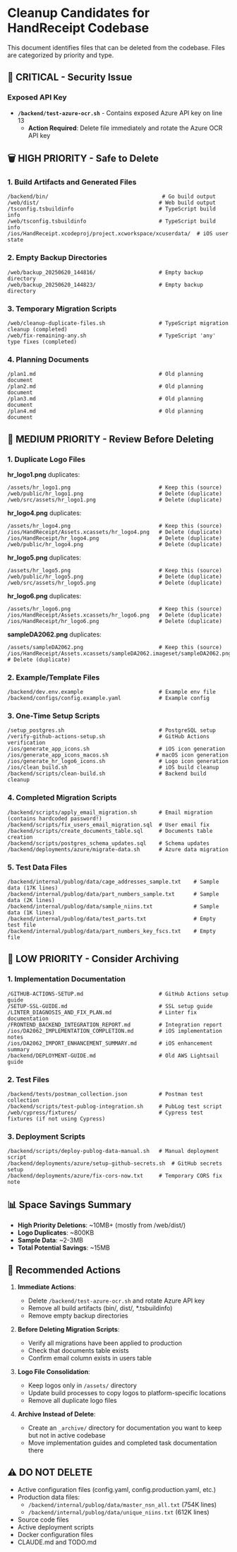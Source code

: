 # Cleanup Candidates for HandReceipt Codebase

This document identifies files that can be deleted from the codebase. Files are categorized by priority and type.

## 🚨 CRITICAL - Security Issue

### Exposed API Key
- **`/backend/test-azure-ocr.sh`** - Contains exposed Azure API key on line 13
  - **Action Required**: Delete file immediately and rotate the Azure OCR API key

## 🗑️ HIGH PRIORITY - Safe to Delete

### 1. Build Artifacts and Generated Files
```
/backend/bin/                                    # Go build output
/web/dist/                                      # Web build output
/tsconfig.tsbuildinfo                           # TypeScript build info
/web/tsconfig.tsbuildinfo                       # TypeScript build info
/ios/HandReceipt.xcodeproj/project.xcworkspace/xcuserdata/  # iOS user state
```

### 2. Empty Backup Directories
```
/web/backup_20250620_144816/                    # Empty backup directory
/web/backup_20250620_144823/                    # Empty backup directory
```

### 3. Temporary Migration Scripts
```
/web/cleanup-duplicate-files.sh                 # TypeScript migration cleanup (completed)
/web/fix-remaining-any.sh                       # TypeScript 'any' type fixes (completed)
```

### 4. Planning Documents
```
/plan1.md                                       # Old planning document
/plan2.md                                       # Old planning document
/plan3.md                                       # Old planning document
/plan4.md                                       # Old planning document
```

## 📁 MEDIUM PRIORITY - Review Before Deleting

### 1. Duplicate Logo Files

**hr_logo1.png** duplicates:
```
/assets/hr_logo1.png                            # Keep this (source)
/web/public/hr_logo1.png                        # Delete (duplicate)
/web/src/assets/hr_logo1.png                    # Delete (duplicate)
```

**hr_logo4.png** duplicates:
```
/assets/hr_logo4.png                            # Keep this (source)
/ios/HandReceipt/Assets.xcassets/hr_logo4.png   # Delete (duplicate)
/ios/HandReceipt/hr_logo4.png                   # Delete (duplicate)
/web/public/hr_logo4.png                        # Delete (duplicate)
```

**hr_logo5.png** duplicates:
```
/assets/hr_logo5.png                            # Keep this (source)
/web/public/hr_logo5.png                        # Delete (duplicate)
/web/src/assets/hr_logo5.png                    # Delete (duplicate)
```

**hr_logo6.png** duplicates:
```
/assets/hr_logo6.png                            # Keep this (source)
/ios/HandReceipt/Assets.xcassets/hr_logo6.png   # Delete (duplicate)
/ios/HandReceipt/hr_logo6.png                   # Delete (duplicate)
```

**sampleDA2062.png** duplicates:
```
/assets/sampleDA2062.png                        # Keep this (source)
/ios/HandReceipt/Assets.xcassets/sampleDA2062.imageset/sampleDA2062.png  # Delete (duplicate)
```

### 2. Example/Template Files
```
/backend/dev.env.example                        # Example env file
/backend/configs/config.example.yaml            # Example config
```

### 3. One-Time Setup Scripts
```
/setup_postgres.sh                              # PostgreSQL setup
/verify-github-actions-setup.sh                 # GitHub Actions verification
/ios/generate_app_icons.sh                      # iOS icon generation
/ios/generate_app_icons_macos.sh               # macOS icon generation
/ios/generate_hr_logo6_icons.sh                 # Logo icon generation
/ios/clean_build.sh                             # iOS build cleanup
/backend/scripts/clean-build.sh                 # Backend build cleanup
```

### 4. Completed Migration Scripts
```
/backend/scripts/apply_email_migration.sh       # Email migration (contains hardcoded password!)
/backend/scripts/fix_users_email_migration.sql  # User email fix
/backend/scripts/create_documents_table.sql     # Documents table creation
/backend/scripts/postgres_schema_updates.sql    # Schema updates
/backend/deployments/azure/migrate-data.sh      # Azure data migration
```

### 5. Test Data Files
```
/backend/internal/publog/data/cage_addresses_sample.txt    # Sample data (17K lines)
/backend/internal/publog/data/part_numbers_sample.txt      # Sample data (2K lines)
/backend/internal/publog/data/sample_niins.txt             # Sample data (1K lines)
/backend/internal/publog/data/test_parts.txt               # Empty test file
/backend/internal/publog/data/part_numbers_key_fscs.txt    # Empty file
```

## 🤔 LOW PRIORITY - Consider Archiving

### 1. Implementation Documentation
```
/GITHUB-ACTIONS-SETUP.md                        # GitHub Actions setup guide
/SETUP-SSL-GUIDE.md                             # SSL setup guide
/LINTER_DIAGNOSIS_AND_FIX_PLAN.md               # Linter fix documentation
/FRONTEND_BACKEND_INTEGRATION_REPORT.md         # Integration report
/ios/DA2062_IMPLEMENTATION_COMPLETION.md        # iOS implementation notes
/ios/DA2062_IMPORT_ENHANCEMENT_SUMMARY.md       # iOS enhancement summary
/backend/DEPLOYMENT-GUIDE.md                    # Old AWS Lightsail guide
```

### 2. Test Files
```
/backend/tests/postman_collection.json          # Postman test collection
/backend/scripts/test-publog-integration.sh     # PubLog test script
/web/cypress/fixtures/                          # Cypress test fixtures (if not using Cypress)
```

### 3. Deployment Scripts
```
/backend/scripts/deploy-publog-data-manual.sh   # Manual deployment script
/backend/deployments/azure/setup-github-secrets.sh  # GitHub secrets setup
/backend/deployments/azure/fix-cors-now.txt     # Temporary CORS fix note
```

## 📊 Space Savings Summary

- **High Priority Deletions**: ~10MB+ (mostly from /web/dist/)
- **Logo Duplicates**: ~800KB
- **Sample Data**: ~2-3MB
- **Total Potential Savings**: ~15MB

## 🔧 Recommended Actions

1. **Immediate Actions**:
   - Delete `/backend/test-azure-ocr.sh` and rotate Azure API key
   - Remove all build artifacts (bin/, dist/, *.tsbuildinfo)
   - Remove empty backup directories

2. **Before Deleting Migration Scripts**:
   - Verify all migrations have been applied to production
   - Check that documents table exists
   - Confirm email column exists in users table

3. **Logo File Consolidation**:
   - Keep logos only in `/assets/` directory
   - Update build processes to copy logos to platform-specific locations
   - Remove all duplicate logo files

4. **Archive Instead of Delete**:
   - Create an `_archive/` directory for documentation you want to keep but not in active codebase
   - Move implementation guides and completed task documentation there

## ⚠️ DO NOT DELETE

- Active configuration files (config.yaml, config.production.yaml, etc.)
- Production data files:
  - `/backend/internal/publog/data/master_nsn_all.txt` (754K lines)
  - `/backend/internal/publog/data/unique_niins.txt` (612K lines)
- Source code files
- Active deployment scripts
- Docker configuration files
- CLAUDE.md and TODO.md